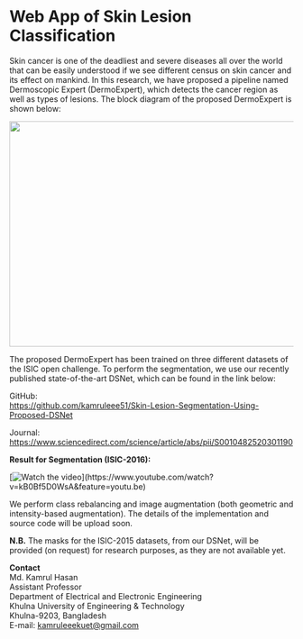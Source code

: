 # Web App of Skin Lesion Classification

Skin cancer is one of the deadliest and severe diseases all over the world that can be easily understood if we see different census on skin cancer and its effect on mankind. 
In this research, we have proposed a pipeline named Dermoscopic Expert (DermoExpert), which detects the cancer region as well as types of lesions. The block diagram of the proposed DermoExpert is shown below: <br>

<img src="https://user-images.githubusercontent.com/32570071/81511654-aabc2800-933c-11ea-996b-374f10977d6a.png" width="800" height="400">

The proposed DermoExpert has been trained on three different datasets of the ISIC open challenge. To perform the segmentation, we use our recently published state-of-the-art DSNet, which can be found in the link below:  

GitHub: <br>
https://github.com/kamruleee51/Skin-Lesion-Segmentation-Using-Proposed-DSNet

Journal: <br>
https://www.sciencedirect.com/science/article/abs/pii/S0010482520301190 

**Result for Segmentation (ISIC-2016):**

[![Watch the video]("https://user-images.githubusercontent.com/32570071/81511654-aabc2800-933c-11ea-996b-374f10977d6a.png")](https://www.youtube.com/watch?v=kB0Bf5D0WsA&feature=youtu.be)


We perform class rebalancing and image augmentation (both geometric and intensity-based augmentation). The details of the implementation and source code will be upload soon. 

**N.B.** The masks for the ISIC-2015 datasets, from our DSNet, will be provided (on request) for research purposes, as they are not available yet. 


**Contact** <br>
Md. Kamrul Hasan <br>
Assistant Professor  <br>
Department of Electrical and Electronic Engineering  <br>
Khulna University of Engineering & Technology <br>
Khulna-9203, Bangladesh  <br>
E-mail: kamruleeekuet@gmail.com 

